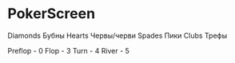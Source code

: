 # PokerScreen

Diamonds	Бубны
Hearts	Червы/черви
Spades	Пики
Clubs	Трефы

Preflop - 0
Flop - 3
Turn - 4
River - 5